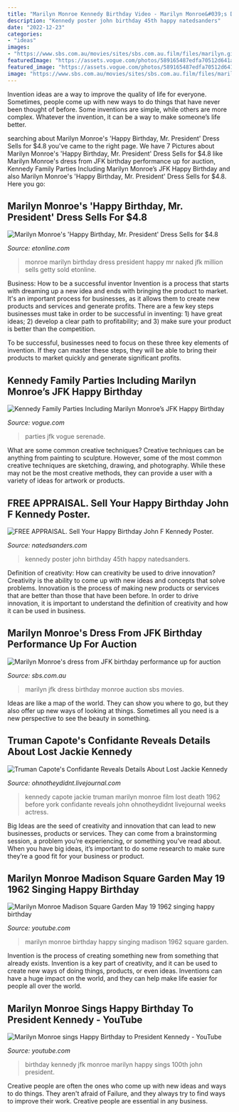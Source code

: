 ```yaml
---
title: "Marilyn Monroe Kennedy Birthday Video - Marilyn Monroe&#039;s Dress From Jfk Birthday Performance Up For Auction"
description: "Kennedy poster john birthday 45th happy natedsanders"
date: "2022-12-23"
categories:
- "ideas"
images:
- "https://www.sbs.com.au/movies/sites/sbs.com.au.film/files/marilyn.gif"
featuredImage: "https://assets.vogue.com/photos/589165487edfa70512d641a2/master/w_1600%2Cc_limit/01-john-f-kennedy-jr-birthday-parties.jpg"
featured_image: "https://assets.vogue.com/photos/589165487edfa70512d641a2/master/w_1600%2Cc_limit/01-john-f-kennedy-jr-birthday-parties.jpg"
image: "https://www.sbs.com.au/movies/sites/sbs.com.au.film/files/marilyn.gif"
---
```



Invention ideas are a way to improve the quality of life for everyone. Sometimes, people come up with new ways to do things that have never been thought of before. Some inventions are simple, while others are more complex. Whatever the invention, it can be a way to make someone’s life better.

	

		
searching about Marilyn Monroe&#039;s &#039;Happy Birthday, Mr. President&#039; Dress Sells for $4.8 you've came to the right page. We have 7 Pictures about Marilyn Monroe&#039;s &#039;Happy Birthday, Mr. President&#039; Dress Sells for $4.8 like Marilyn Monroe&#039;s dress from JFK birthday performance up for auction, Kennedy Family Parties Including Marilyn Monroe’s JFK Happy Birthday and also Marilyn Monroe&#039;s &#039;Happy Birthday, Mr. President&#039; Dress Sells for $4.8. Here you go:
		
    
## Marilyn Monroe&#039;s &#039;Happy Birthday, Mr. President&#039; Dress Sells For $4.8

<img loading=lazy src="https://www.etonline.com/sites/default/files/styles/max_970x546/public/images/2016-11/1280_Marilyn_Monroe_GettyImages-3224054.jpg%3fitok%3djpoL_0PO" onerror="this.onerror=null;this.src='https://tse1.mm.bing.net/th?id=OIP.agttLM_5hV84smqQJZb7yQHaEK&amp;pid=15.1';" alt="Marilyn Monroe&#039;s &#039;Happy Birthday, Mr. President&#039; Dress Sells for $4.8">

_Source: etonline.com_

>monroe marilyn birthday dress president happy mr naked jfk million sells getty sold etonline. 

	

Business: How to be a successful inventor
Invention is a process that starts with dreaming up a new idea and ends with bringing the product to market. It's an important process for businesses, as it allows them to create new products and services and generate profits.
There are a few key steps businesses must take in order to be successful in inventing: 1) have great ideas; 2) develop a clear path to profitability; and 3) make sure your product is better than the competition.

To be successful, businesses need to focus on these three key elements of invention. If they can master these steps, they will be able to bring their products to market quickly and generate significant profits.

    
## Kennedy Family Parties Including Marilyn Monroe’s JFK Happy Birthday

<img loading=lazy src="https://assets.vogue.com/photos/589165487edfa70512d641a2/master/w_1600%2Cc_limit/01-john-f-kennedy-jr-birthday-parties.jpg" onerror="this.onerror=null;this.src='https://tse1.mm.bing.net/th?id=OIP.fa-ASrHO-plCsqTSetkvTAHaFb&amp;pid=15.1';" alt="Kennedy Family Parties Including Marilyn Monroe’s JFK Happy Birthday">

_Source: vogue.com_

>parties jfk vogue serenade. 

	

What are some common creative techniques?
Creative techniques can be anything from painting to sculpture. However, some of the most common creative techniques are sketching, drawing, and photography. While these may not be the most creative methods, they can provide a user with a variety of ideas for artwork or products.

    
## FREE APPRAISAL. Sell Your Happy Birthday John F Kennedy Poster.

<img loading=lazy src="http://natedsanders.com/blog/wp-content/uploads/2018/03/JFK-Poster-New-Yorks-Birthday-Salute-to-President-Kennedy-Madison-Square-Garden-54781_lg.jpeg" onerror="this.onerror=null;this.src='https://tse3.mm.bing.net/th?id=OIP.RuYySzUwiYHdyQ0FlD-m-wHaKR&amp;pid=15.1';" alt="FREE APPRAISAL. Sell Your Happy Birthday John F Kennedy Poster.">

_Source: natedsanders.com_

>kennedy poster john birthday 45th happy natedsanders. 

	

Definition of creativity: How can creativity be used to drive innovation?
Creativity is the ability to come up with new ideas and concepts that solve problems. Innovation is the process of making new products or services that are better than those that have been before. In order to drive innovation, it is important to understand the definition of creativity and how it can be used in business.

    
## Marilyn Monroe&#039;s Dress From JFK Birthday Performance Up For Auction

<img loading=lazy src="https://www.sbs.com.au/movies/sites/sbs.com.au.film/files/marilyn.gif" onerror="this.onerror=null;this.src='https://tse1.mm.bing.net/th?id=OIP.HKLBLqJtyvEC2GMmQ-8oLwHaEK&amp;pid=15.1';" alt="Marilyn Monroe&#039;s dress from JFK birthday performance up for auction">

_Source: sbs.com.au_

>marilyn jfk dress birthday monroe auction sbs movies. 

	

Ideas are like a map of the world. They can show you where to go, but they also offer up new ways of looking at things. Sometimes all you need is a new perspective to see the beauty in something.

    
## Truman Capote&#039;s Confidante Reveals Details About Lost Jackie Kennedy

<img loading=lazy src="https://i.imgur.com/4qPlbnv.png" onerror="this.onerror=null;this.src='https://tse2.mm.bing.net/th?id=OIP.86TaxH0pcxN60vRoksurcQHaFS&amp;pid=15.1';" alt="Truman Capote&#039;s Confidante Reveals Details About Lost Jackie Kennedy">

_Source: ohnotheydidnt.livejournal.com_

>kennedy capote jackie truman marilyn monroe film lost death 1962 before york confidante reveals john ohnotheydidnt livejournal weeks actress. 

	

Big Ideas are the seed of creativity and innovation that can lead to new businesses, products or services. They can come from a brainstorming session, a problem you’re experiencing, or something you’ve read about. When you have big ideas, it’s important to do some research to make sure they’re a good fit for your business or product.

    
## Marilyn Monroe Madison Square Garden May 19 1962 Singing Happy Birthday

<img loading=lazy src="https://i.ytimg.com/vi/-nohEIaUTrQ/maxresdefault.jpg" onerror="this.onerror=null;this.src='https://tse3.mm.bing.net/th?id=OIP.MpcnHkVnQQwY1vVowyAdmwHaEK&amp;pid=15.1';" alt="Marilyn Monroe Madison Square Garden May 19 1962 singing happy birthday">

_Source: youtube.com_

>marilyn monroe birthday happy singing madison 1962 square garden. 

	

Invention is the process of creating something new from something that already exists. Invention is a key part of creativity, and it can be used to create new ways of doing things, products, or even ideas. Inventions can have a huge impact on the world, and they can help make life easier for people all over the world.

    
## Marilyn Monroe Sings Happy Birthday To President Kennedy - YouTube

<img loading=lazy src="https://i.ytimg.com/vi/nhT7fBFllJI/hqdefault.jpg" onerror="this.onerror=null;this.src='https://tse3.mm.bing.net/th?id=OIP.F9cV9lB4XNFmt-tMfYXTKAHaFj&amp;pid=15.1';" alt="Marilyn Monroe sings Happy Birthday to President Kennedy - YouTube">

_Source: youtube.com_

>birthday kennedy jfk monroe marilyn happy sings 100th john president. 

	

Creative people are often the ones who come up with new ideas and ways to do things. They aren't afraid of Failure, and they always try to find ways to improve their work. Creative people are essential in any business.

